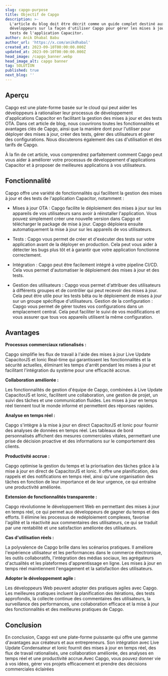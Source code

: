 ```yaml
---
slug: capgo-purpose
title: Objectif de Capgo
description: >-
  L'article du blog doit être décrit comme un guide complet destiné aux
  développeurs sur la façon d'utiliser Capgo pour gérer les mises à jour et les
  tests de l'application Capacitor.
author: Anik Dhabal Babu
author_url: 'https://x.com/anikdhabal'
created_at: 2023-09-10T00:00:00.000Z
updated_at: 2023-09-10T00:00:00.000Z
head_image: /capgo_banner.webp
head_image_alt: capgo banner
tag: SOLUTION
published: true
next_blog: ''
---
```


## Aperçu

Capgo est une plate-forme basée sur le cloud qui peut aider les développeurs à rationaliser leur processus de développement d'applications Capacitor en facilitant la gestion des mises à jour et des tests OTA. Dans cet article de blog, nous couvrirons toutes les fonctionnalités et avantages clés de Capgo, ainsi que la manière dont pour l'utiliser pour déployer des mises à jour, créer des tests, gérer des utilisateurs et gérer des configurations. Nous discuterons également des cas d'utilisation et des tarifs de Capgo.

À la fin de cet article, vous comprendrez parfaitement comment Capgo peut vous aider à améliorer votre processus de développement d'applications Capacitor et à proposer de meilleures applications à vos utilisateurs.

## Fonctionnalité

Capgo offre une variété de fonctionnalités qui facilitent la gestion des mises à jour et des tests de l'application Capacitor, notamment :

* Mises à jour OTA : Capgo facilite le déploiement des mises à jour sur les appareils de vos utilisateurs sans avoir à réinstaller l'application. Vous pouvez simplement créer une nouvelle version dans Capgo et télécharger le package de mise à jour. Capgo déploiera ensuite automatiquement la mise à jour sur les appareils de vos utilisateurs.

* Tests : Capgo vous permet de créer et d'exécuter des tests sur votre application avant de la déployer en production. Cela peut vous aider à détecter les bugs plus tôt et à garantir que votre application fonctionne correctement.

* Intégration : Capgo peut être facilement intégré à votre pipeline CI/CD. Cela vous permet d'automatiser le déploiement des mises à jour et des tests.

* Gestion des utilisateurs : Capgo vous permet d'attribuer des utilisateurs à différents groupes et de contrôler qui peut recevoir des mises à jour. Cela peut être utile pour les tests bêta ou le déploiement de mises à jour sur un groupe spécifique d'utilisateurs.
Gestion de la configuration : Capgo vous permet de gérer toutes vos configurations dans un emplacement central. Cela peut faciliter le suivi de vos modifications et vous assurer que tous vos appareils utilisent la même configuration.

## Avantages

**Processus commerciaux rationalisés :** 

Capgo simplifie les flux de travail à l'aide des mises à jour Live Update CapacitorJS et Ionic Real-time qui garantissent les fonctionnalités et la sécurité actuelles, éliminant les temps d'arrêt pendant les mises à jour et facilitant l'intégration du système pour une efficacité accrue.

**Collaboration améliorée :** 

Les fonctionnalités de gestion d'équipe de Capgo, combinées à Live Update CapacitorJS et Ionic, facilitent une collaboration, une gestion de projet, un suivi des tâches et une communication fluides. Les mises à jour en temps réel tiennent tout le monde informé et permettent des réponses rapides.

**Analyse en temps réel :** 

Capgo s'intègre à la mise à jour en direct CapacitorJS et Ionic pour fournir des analyses de données en temps réel. Les tableaux de bord personnalisés affichent des mesures commerciales vitales, permettant une prise de décision proactive et des informations sur le comportement des clients.

**Productivité accrue :**

 Capgo optimise la gestion du temps et la priorisation des tâches grâce à la mise à jour en direct de CapacitorJS et Ionic. Il offre une planification, des rappels et des notifications en temps réel, ainsi qu'une organisation des tâches en fonction de leur importance et de leur urgence, ce qui entraîne une productivité améliorée.

 **Extension de fonctionnalités transparente :** 
 
 Capgo révolutionne le développement Web en permettant des mises à jour en temps réel, ce qui permet aux développeurs de gagner du temps et des efforts. Il élimine les processus de redéploiement complexes, favorise l'agilité et la réactivité aux commentaires des utilisateurs, ce qui se traduit par une rentabilité et une satisfaction améliorée des utilisateurs.

 **Cas d'utilisation réels :**
 
  La polyvalence de Capgo brille dans les scénarios pratiques. Il améliore l'expérience utilisateur et les performances dans le commerce électronique, les outils collaboratifs, l'intégration des médias sociaux, les agrégateurs d'actualités et les plateformes d'apprentissage en ligne. Les mises à jour en temps réel maintiennent l'engagement et la satisfaction des utilisateurs.

  **Adopter le développement agile :** 
  
  Les développeurs Web peuvent adopter des pratiques agiles avec Capgo. Les meilleures pratiques incluent la planification des itérations, des tests approfondis, la collecte continue des commentaires des utilisateurs, la surveillance des performances, une collaboration efficace et la mise à jour des fonctionnalités et des meilleures pratiques de Capgo.

## Conclusion

En conclusion, Capgo est une plate-forme puissante qui offre une gamme d'avantages aux créateurs et aux entrepreneurs. Son intégration avec Live Update Condensateur et Ionic fournit des mises à jour en temps réel, des flux de travail rationalisés, une collaboration améliorée, des analyses en temps réel et une productivité accrue.Avec Capgo, vous pouvez donner vie à vos idées, gérer vos projets efficacement et prendre des décisions commerciales éclairées